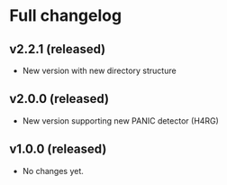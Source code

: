 Full changelog
==============

v2.2.1 (released)
-----------------
- New version with new directory structure

v2.0.0 (released)
-----------------
- New version supporting new PANIC detector (H4RG)

v1.0.0 (released)
-----------------

* No changes yet.
